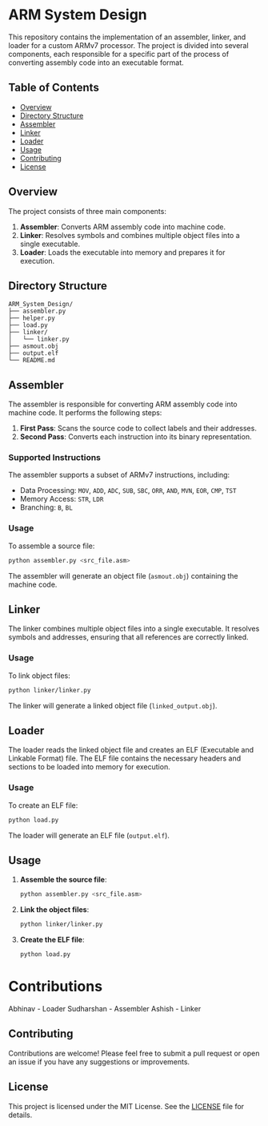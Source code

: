 # ARM System Design

This repository contains the implementation of an assembler, linker, and loader for a custom ARMv7 processor. The project is divided into several components, each responsible for a specific part of the process of converting assembly code into an executable format.

## Table of Contents

- [Overview](#overview)
- [Directory Structure](#directory-structure)
- [Assembler](#assembler)
- [Linker](#linker)
- [Loader](#loader)
- [Usage](#usage)
- [Contributing](#contributing)
- [License](#license)

## Overview

The project consists of three main components:

1. **Assembler**: Converts ARM assembly code into machine code.
2. **Linker**: Resolves symbols and combines multiple object files into a single executable.
3. **Loader**: Loads the executable into memory and prepares it for execution.

## Directory Structure

```
ARM_System_Design/
├── assembler.py
├── helper.py
├── load.py
├── linker/
│   └── linker.py
├── asmout.obj
├── output.elf
└── README.md
```

## Assembler

The assembler is responsible for converting ARM assembly code into machine code. It performs the following steps:

1. **First Pass**: Scans the source code to collect labels and their addresses.
2. **Second Pass**: Converts each instruction into its binary representation.

### Supported Instructions

The assembler supports a subset of ARMv7 instructions, including:

- Data Processing: `MOV`, `ADD`, `ADC`, `SUB`, `SBC`, `ORR`, `AND`, `MVN`, `EOR`, `CMP`, `TST`
- Memory Access: `STR`, `LDR`
- Branching: `B`, `BL`

### Usage

To assemble a source file:

```sh
python assembler.py <src_file.asm>
```

The assembler will generate an object file (`asmout.obj`) containing the machine code.

## Linker

The linker combines multiple object files into a single executable. It resolves symbols and addresses, ensuring that all references are correctly linked.

### Usage

To link object files:

```sh
python linker/linker.py
```

The linker will generate a linked object file (`linked_output.obj`).

## Loader

The loader reads the linked object file and creates an ELF (Executable and Linkable Format) file. The ELF file contains the necessary headers and sections to be loaded into memory for execution.

### Usage

To create an ELF file:

```sh
python load.py
```

The loader will generate an ELF file (`output.elf`).

## Usage

1. **Assemble the source file**:
   ```sh
   python assembler.py <src_file.asm>
   ```

2. **Link the object files**:
   ```sh
   python linker/linker.py
   ```

3. **Create the ELF file**:
   ```sh
   python load.py
   ```
# Contributions
Abhinav - Loader
Sudharshan - Assembler
Ashish - Linker

## Contributing

Contributions are welcome! Please feel free to submit a pull request or open an issue if you have any suggestions or improvements.

## License

This project is licensed under the MIT License. See the [LICENSE](LICENSE) file for details.
